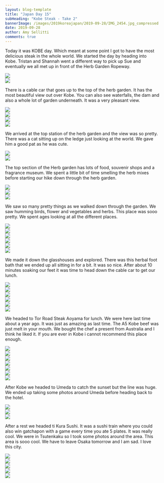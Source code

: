 ```yaml
---
layout: blog-template
title: "Japan Day 15"
subHeading: "Kobe Steak - Take 2"
bannerImage: /images/2019koreajapan/2019-09-28/IMG_2454.jpg_compressed.JPEG
date: 2019-09-28
author: Amy Sellitti
comments: true
---
```


Today it was KOBE day. Which meant at some point I got to have the most delicious steak in the whole world.  We started the day by heading into Kobe. Tristan and Shannah went a different way to pick up Sue and eventually we all met up in front of the Herb Garden Ropeway.

<div class="center-image"><img src="/images/2019koreajapan/2019-09-28/IMG_20190928_091025.jpg_compressed.JPEG"/></div>
<div class="center-image"><img src="/images/2019koreajapan/2019-09-28/IMG_2430.jpg_compressed.JPEG"/></div>

There is a cable car that goes up to the top of the herb garden. It has the most beautiful view out over Kobe. You can also see waterfalls, the dam and also a whole lot of garden underneath. It was a very pleasant view. 

<div class="center-image"><img src="/images/2019koreajapan/2019-09-28/IMG_20190928_105307.jpg_compressed.JPEG"/></div>
<div class="center-image"><img src="/images/2019koreajapan/2019-09-28/IMG_2433.jpg_compressed.JPEG"/></div>
<div class="center-image"><img src="/images/2019koreajapan/2019-09-28/IMG_2436.jpg_compressed.JPEG"/></div>
<div class="center-image"><img src="/images/2019koreajapan/2019-09-28/IMG_2437.jpg_compressed.JPEG"/></div>

We arrived at the top station of the herb garden and the view was so pretty. There was a cat sitting up on the ledge just looking at the world. We gave him a good pat as he was cute. 

<div class="center-image"><img src="/images/2019koreajapan/2019-09-28/IMG_20190928_110041.jpg_compressed.JPEG"/></div>
<div class="center-image"><img src="/images/2019koreajapan/2019-09-28/IMG_20190928_110332.jpg_compressed.JPEG"/></div>

The top section of the Herb garden has lots of food, souvenir shops and a fragrance museum. We spent a little bit of time smelling the herb mixes before starting our hike down through the herb garden. 

<div class="center-image"><img src="/images/2019koreajapan/2019-09-28/IMG_20190928_111058.jpg_compressed.JPEG"/></div>
<div class="center-image"><img src="/images/2019koreajapan/2019-09-28/IMG_2448.jpg_compressed.JPEG"/></div>
<div class="center-image"><img src="/images/2019koreajapan/2019-09-28/IMG_2452.jpg_compressed.JPEG"/></div>

We saw so many pretty things as we walked down through the garden. We saw humming birds, flower and vegetables and herbs. This place was sooo pretty. We spent ages looking at all the different places.

<div class="center-image"><img src="/images/2019koreajapan/2019-09-28/IMG_2454.jpg_compressed.JPEG"/></div>
<div class="center-image"><img src="/images/2019koreajapan/2019-09-28/IMG_2461.jpg_compressed.JPEG"/></div>
<div class="center-image"><img src="/images/2019koreajapan/2019-09-28/IMG_20190928_113854.jpg_compressed.JPEG"/></div>
<div class="center-image"><img src="/images/2019koreajapan/2019-09-28/IMG_2469.jpg_compressed.JPEG"/></div>
<div class="center-image"><img src="/images/2019koreajapan/2019-09-28/IMG_2471.jpg_compressed.JPEG"/></div>
<div class="center-image"><img src="/images/2019koreajapan/2019-09-28/IMG_2481.jpg_compressed.JPEG"/></div>

We made it down the glasshouses and explored. There was this herbal foot bath that we ended up all sitting in for a bit. It was so nice. After about 10 minutes soaking our feet it was time to head down the cable car to get our lunch. 

<div class="center-image"><img src="/images/2019koreajapan/2019-09-28/IMG_2494.jpg_compressed.JPEG"/></div>
<div class="center-image"><img src="/images/2019koreajapan/2019-09-28/IMG_2489.jpg_compressed.JPEG"/></div>
<div class="center-image"><img src="/images/2019koreajapan/2019-09-28/IMG_2483.jpg_compressed.JPEG"/></div>
<div class="center-image"><img src="/images/2019koreajapan/2019-09-28/IMG_20190928_120201.jpg_compressed.JPEG"/></div>
<div class="center-image"><img src="/images/2019koreajapan/2019-09-28/IMG_20190928_120340.jpg_compressed.JPEG"/></div>
<div class="center-image"><img src="/images/2019koreajapan/2019-09-28/IMG_2498.jpg_compressed.JPEG"/></div>

We headed to Tor Road Steak Aoyama for lunch. We were here last time about a year ago. It was just as amazing as last time. The A5 Kobe beef was just melt in your mouth. We bought the chef a present from Australia and I think he liked it. If you are ever in Kobe i cannot recommend this place enough. 

<div class="center-image"><img src="/images/2019koreajapan/2019-09-28/IMG_20190928_131703.jpg_compressed.JPEG"/></div>
<div class="center-image"><img src="/images/2019koreajapan/2019-09-28/IMG_20190928_133622.jpg_compressed.JPEG"/></div>
<div class="center-image"><img src="/images/2019koreajapan/2019-09-28/IMG_20190928_134442.jpg_compressed.JPEG"/></div>
<div class="center-image"><img src="/images/2019koreajapan/2019-09-28/IMG_20190928_141000.jpg_compressed.JPEG"/></div>
<div class="center-image"><img src="/images/2019koreajapan/2019-09-28/IMG_2507.jpg_compressed.JPEG"/></div>
<div class="center-image"><img src="/images/2019koreajapan/2019-09-28/IMG_2520.jpg_compressed.JPEG"/></div>
<div class="center-image"><img src="/images/2019koreajapan/2019-09-28/IMG_2523.jpg_compressed.JPEG"/></div>

After Kobe we headed to Umeda to catch the sunset but the line was huge. We ended up taking some photos around Umeda before heading back to the hotel.

<div class="center-image"><img src="/images/2019koreajapan/2019-09-28/IMG_2533.jpg_compressed.JPEG"/></div>
<div class="center-image"><img src="/images/2019koreajapan/2019-09-28/IMG_2541.jpg_compressed.JPEG"/></div>
<div class="center-image"><img src="/images/2019koreajapan/2019-09-28/IMG_2545.jpg_compressed.JPEG"/></div>

After a rest we headed ti Kura Sushi. It was a sushi train where you could also win gatchapon with a game every time you ate 5 plates. It was really cool. We were in Tsutenkaku so I took some photos around the area. This area is sooo cool. We have to leave Osaka tomorrow and I am sad. I love this city. 

<div class="center-image"><img src="/images/2019koreajapan/2019-09-28/IMG_2550.jpg_compressed.JPEG"/></div>
<div class="center-image"><img src="/images/2019koreajapan/2019-09-28/IMG_2551.jpg_compressed.JPEG"/></div>
<div class="center-image"><img src="/images/2019koreajapan/2019-09-28/IMG_2552.jpg_compressed.JPEG"/></div>
<div class="center-image"><img src="/images/2019koreajapan/2019-09-28/IMG_2560.jpg_compressed.JPEG"/></div>
<div class="center-image"><img src="/images/2019koreajapan/2019-09-28/IMG_2563.jpg_compressed.JPEG"/></div>
